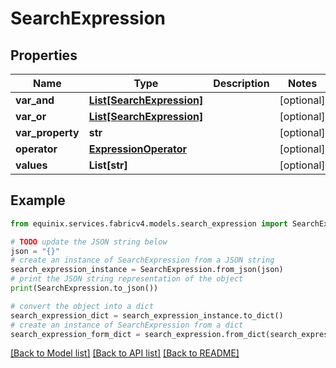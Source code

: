 # SearchExpression


## Properties

Name | Type | Description | Notes
------------ | ------------- | ------------- | -------------
**var_and** | [**List[SearchExpression]**](SearchExpression.md) |  | [optional] 
**var_or** | [**List[SearchExpression]**](SearchExpression.md) |  | [optional] 
**var_property** | **str** |  | [optional] 
**operator** | [**ExpressionOperator**](ExpressionOperator.md) |  | [optional] 
**values** | **List[str]** |  | [optional] 

## Example

```python
from equinix.services.fabricv4.models.search_expression import SearchExpression

# TODO update the JSON string below
json = "{}"
# create an instance of SearchExpression from a JSON string
search_expression_instance = SearchExpression.from_json(json)
# print the JSON string representation of the object
print(SearchExpression.to_json())

# convert the object into a dict
search_expression_dict = search_expression_instance.to_dict()
# create an instance of SearchExpression from a dict
search_expression_form_dict = search_expression.from_dict(search_expression_dict)
```
[[Back to Model list]](../README.md#documentation-for-models) [[Back to API list]](../README.md#documentation-for-api-endpoints) [[Back to README]](../README.md)


